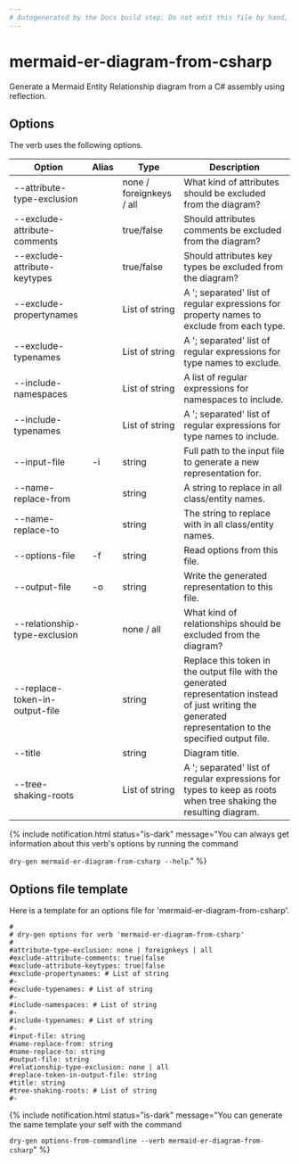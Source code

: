 ```yaml
---
# Autogenerated by the Docs build step. Do not edit this file by hand, as your edits will be overwritten by the next Docs build.
---
```

# mermaid-er-diagram-from-csharp
Generate a Mermaid Entity Relationship diagram from a C# assembly using reflection. 

## Options
The verb uses the following options.

|Option|Alias|Type|Description|
|---|---|---|---|
|--attribute-type-exclusion||none / foreignkeys / all|What kind of attributes should be excluded from the diagram?|
|--exclude-attribute-comments||true/false|Should attributes comments be excluded from the diagram?|
|--exclude-attribute-keytypes||true/false|Should attributes key types be excluded from the diagram?|
|--exclude-propertynames||List of string|A '; separated' list of regular expressions for property names to exclude from each type.|
|--exclude-typenames||List of string|A '; separated' list of regular expressions for type names to exclude.|
|--include-namespaces||List of string|A list of regular expressions for namespaces to include.|
|--include-typenames||List of string|A '; separated' list of regular expressions for type names to include.|
|--input-file|-i|string|Full path to the input file to generate a new representation for.|
|--name-replace-from||string|A string to replace in all class/entity names.|
|--name-replace-to||string|The string to replace with in all class/entity names.|
|--options-file|-f|string|Read options from this file.|
|--output-file|-o|string|Write the generated representation to this file.|
|--relationship-type-exclusion||none / all|What kind of relationships should be excluded from the diagram?|
|--replace-token-in-output-file||string|Replace this token in the output file with the generated representation instead of just writing the generated representation to the specified output file.|
|--title||string|Diagram title.|
|--tree-shaking-roots||List of string|A '; separated' list of regular expressions for types to keep as roots when tree shaking the resulting diagram.|

{% include notification.html status="is-dark" 
message="You can always get information about this verb's options by running the command 

`dry-gen mermaid-er-diagram-from-csharp --help`."
%}
## Options file template
Here is a template for an options file for 'mermaid-er-diagram-from-csharp'. 
```
#
# dry-gen options for verb 'mermaid-er-diagram-from-csharp'
#
#attribute-type-exclusion: none | foreignkeys | all
#exclude-attribute-comments: true|false
#exclude-attribute-keytypes: true|false
#exclude-propertynames: # List of string
#- 
#exclude-typenames: # List of string
#- 
#include-namespaces: # List of string
#- 
#include-typenames: # List of string
#- 
#input-file: string
#name-replace-from: string
#name-replace-to: string
#output-file: string
#relationship-type-exclusion: none | all
#replace-token-in-output-file: string
#title: string
#tree-shaking-roots: # List of string
#- 
```
{% include notification.html status="is-dark" 
message="You can generate the same template your self with the command 

`dry-gen options-from-commandline --verb mermaid-er-diagram-from-csharp`"
%}

